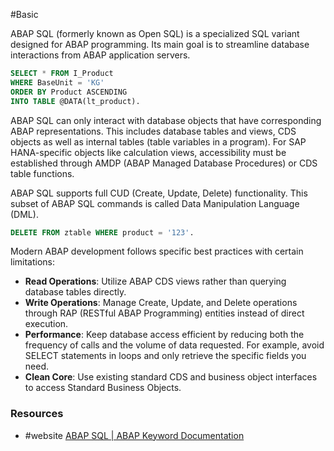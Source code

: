 #Basic

ABAP SQL (formerly known as Open SQL) is a specialized SQL variant designed for ABAP programming. Its main goal is to streamline database interactions from ABAP application servers.

```SQL
SELECT * FROM I_Product
WHERE BaseUnit = 'KG'
ORDER BY Product ASCENDING
INTO TABLE @DATA(lt_product).
```

ABAP SQL can only interact with database objects that have corresponding ABAP representations. This includes database tables and views, CDS objects as well as internal tables (table variables in a program). For SAP HANA-specific objects like calculation views, accessibility must be established through AMDP (ABAP Managed Database Procedures) or CDS table functions.

ABAP SQL supports full CUD (Create, Update, Delete) functionality. This subset of ABAP SQL commands is called Data Manipulation Language (DML).
```SQL
DELETE FROM ztable WHERE product = '123'.
```

Modern ABAP development follows specific best practices with certain limitations:
- **Read Operations**: Utilize ABAP CDS views rather than querying database tables directly.
- **Write Operations**: Manage Create, Update, and Delete operations through RAP (RESTful ABAP Programming) entities instead of direct execution.
- **Performance**: Keep database access efficient by reducing both the frequency of calls and the volume of data requested. For example, avoid SELECT statements in loops and only retrieve the specific fields you need. 
- **Clean Core**: Use existing standard CDS and business object interfaces to access Standard Business Objects.

### Resources   
- #website [ABAP SQL | ABAP Keyword Documentation](https://help.sap.com/doc/abapdocu_cp_index_htm/CLOUD/en-US/ABENABAP_SQL.html)
